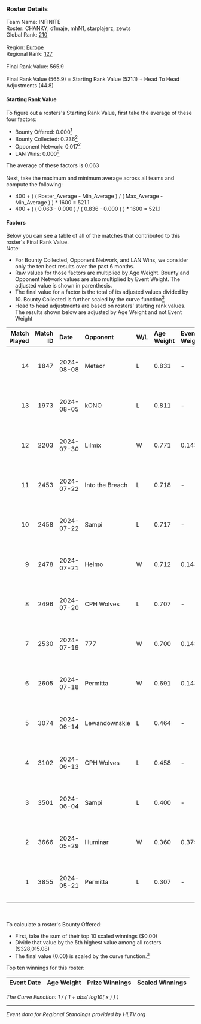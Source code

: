 ### Roster Details<br />
Team Name: INFINITE<br />
Roster: CHANKY, d1maje, mhN1, starplajerz, zewts<br />
Global Rank: [210](../../standings_global_2024_10_02.md)<br />
<br />
Region: [Europe]( ../../standings_europe_2024_10_02.md)<br />
Regional Rank: [127]( ../../standings_europe_2024_10_02.md)<br />
<br />
Final Rank Value:  565.9<br />
<br />
Final Rank Value (565.9) = Starting Rank Value (521.1) + Head To Head Adjustments (44.8)<br />

#### Starting Rank Value<br />
To figure out a rosters's Starting Rank Value, first take the average of these four factors:<br />
- Bounty Offered: 0.000[<sup>1</sup>](#table2)
- Bounty Collected: 0.236[<sup>2</sup>](#table1)
- Opponent Network: 0.017[<sup>2</sup>](#table1)
- LAN Wins: 0.000[<sup>2</sup>](#table1)

The average of these factors is 0.063<br />
<br />
Next, take the maximum and minimum average across all teams and compute the following:<br />
- 400 + ( ( Roster_Average - Min_Average ) / ( Max_Average - Min_Average ) ) * 1600 = 521.1
- 400 + ( ( 0.063 - 0.000 ) / ( 0.836 - 0.000 ) ) * 1600 = 521.1


#### Factors<br />
Below you can see a table of all of the matches that contributed to this roster's Final Rank Value.<br />
Note:<br />

- For Bounty Collected, Opponent Network, and LAN Wins, we consider only the ten best results over the past 6 months.
- Raw values for those factors are multiplied by Age Weight. Bounty and Opponent Network values are also multiplied by Event Weight. The adjusted value is shown in parenthesis.
- The final value for a factor is the total of its adjusted values divided by 10. Bounty Collected is further scaled by the curve function[<sup>3</sup>](#curveFunction)
- Head to head adjustments are based on rosters' starting rank values. The results shown below are adjusted by Age Weight and not Event Weight
<span id="table1"></span><br />


| Match Played | Match ID | Date       | Opponent        | W/L | Age Weight | Event Weight | Bounty Collected | Opponent Network | LAN Wins  | H2H Adj. | Roster                                   |
| -: | -: | :- | :- | :- | :- | :- | :- | :- | :- | -: | :- |
|           14 |     1847 | 2024-08-08 | Meteor          | L   | 0.831      | -            | -                | -                | -         |    -8.20 | CHANKY, d1maje, mhN1, starplajerz, zewts |
|           13 |     1973 | 2024-08-05 | kONO            | L   | 0.811      | -            | -                | -                | -         |    -5.32 | CHANKY, d1maje, mhN1, starplajerz, zewts |
|           12 |     2203 | 2024-07-30 | Lilmix          | W   | 0.771      | 0.143        | 0.012 (0.001)    | 0.048 (0.005)    | 0 (0.000) |    17.49 | CHANKY, d1maje, mhN1, starplajerz, zewts |
|           11 |     2453 | 2024-07-22 | Into the Breach | L   | 0.718      | -            | -                | -                | -         |    -2.49 | CHANKY, d1maje, mhN1, starplajerz, zewts |
|           10 |     2458 | 2024-07-22 | Sampi           | L   | 0.717      | -            | -                | -                | -         |    -3.00 | CHANKY, d1maje, mhN1, starplajerz, zewts |
|            9 |     2478 | 2024-07-21 | Heimo           | W   | 0.712      | 0.143        | 0.002 (0.000)    | 0.043 (0.004)    | 0 (0.000) |    12.86 | CHANKY, d1maje, mhN1, starplajerz, zewts |
|            8 |     2496 | 2024-07-20 | CPH Wolves      | L   | 0.707      | -            | -                | -                | -         |    -2.78 | CHANKY, d1maje, mhN1, starplajerz, zewts |
|            7 |     2530 | 2024-07-19 | 777             | W   | 0.700      | 0.143        | 0.005 (0.001)    | 0.067 (0.007)    | 0 (0.000) |    13.85 | CHANKY, d1maje, mhN1, starplajerz, zewts |
|            6 |     2605 | 2024-07-18 | Permitta        | W   | 0.691      | 0.143        | 0.030 (0.003)    | 0.964 (0.095)    | 0 (0.000) |    19.36 | CHANKY, d1maje, mhN1, starplajerz, zewts |
|            5 |     3074 | 2024-06-14 | Lewandownskie   | L   | 0.464      | -            | -                | -                | -         |    -2.40 | CHANKY, d1maje, mhN1, starplajerz, zewts |
|            4 |     3102 | 2024-06-13 | CPH Wolves      | L   | 0.458      | -            | -                | -                | -         |    -1.79 | CHANKY, d1maje, mhN1, starplajerz, zewts |
|            3 |     3501 | 2024-06-04 | Sampi           | L   | 0.400      | -            | -                | -                | -         |    -1.18 | d1maje, mhN1, starplajerz, waZz, zewts   |
|            2 |     3666 | 2024-05-29 | Illuminar       | W   | 0.360      | 0.379        | 0.007 (0.001)    | 0.423 (0.058)    | 0 (0.000) |     9.51 | d1maje, mhN1, starplajerz, waZz, zewts   |
|            1 |     3855 | 2024-05-21 | Permitta        | L   | 0.307      | -            | -                | -                | -         |    -1.11 | d1maje, mhN1, starplajerz, waZz, zewts   |

<br />
<span id="table2"></span><br />
To calculate a roster's Bounty Offered:<br />

- First, take the sum of their top 10 scaled winnings ($0.00)
- Divide that value by the 5th highest value among all rosters ($328,015.08)
- The final value (0.00) is scaled by the curve function.[<sup>3</sup>](#curveFunction)

Top ten winnings for this roster:<br />

| Event Date | Age Weight | Prize Winnings | Scaled Winnings |
| :- | -: | :- | :- |


<span id="curveFunction"></span>_The Curve Function: 1 / ( 1 + abs( log10( x ) ) )_<br />

---
_Event data for Regional Standings provided by HLTV.org_<br />
